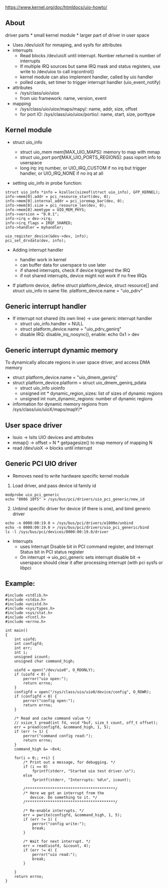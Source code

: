 
https://www.kernel.org/doc/htmldocs/uio-howto/


## About

driver parts
    * small kernel module
    * larger part of driver in user space

* Uses /dev/uioX for mmaping, and sysfs for attributes
* interrupts
    * Read blocks /dev/uioX until interrupt. Number returned is number of interrupts
    * If multiple IRQ sources but same IRQ mask and status registers, use write to /dev/uiox to call irqcontrol()
    * kernel module can also implement handler, called by uio handler
    * polled cards, set timer to trigger interrupt handler (uio_event_notify)
* attributes
    * /sys/class/uio/uiox
    * from uio framework: name, version, event
* mapping
    * /sys/class/uio/uiox/maps/mapy/: name, addr, size, offset
    * for port IO: /sys/class/uio/uiox/portio/: name, start, size, porttype
    
    
## Kernel module


* struct uio_info
    * struct uio_mem mem[MAX_UIO_MAPS]: memory to map with mmap
    * struct uio_port port[MAX_UIO_PORTS_REGIONS]: pass ioport info to userspace
    * long irq: irq number, or UIO_IRQ_CUSTOM if no irq but trigger handler, or UIO_IRQ_NONE if no irq at all


* setting uio_info in probe function:

```
struct uio_info *info = kzalloc(sizeof(struct uio_info), GFP_KERNEL);
info->mem[0].addr = pci_resource_start(dev, 0);
info->mem[0].internal_addr = pci_ioremap_bar(dev, 0);
info->mem[0].size = pci_resource_len(dev, 0);
info->mem[0].memtype = UIO_MEM_PHYS;
info->version = "0.0.1";
info->irq = dev->irq;
info->irq_flags = IRQF_SHARED;
info->handler = myhandler;

uio_register_device(&dev->dev, info);
pci_set_drvdata(dev, info);
```

* Adding interrupt handler
    * handler work in kernel
    * can buffer data for userspace to use later
    * if shared interrupts, check if device triggered the IRQ
    * if not shared interrupts, device might not work if no free IRQs

* If platform device, define struct platform_device, struct resource[] and struct uio_info in same file. platform_device.name = "uio_pdrv"

## Generic interrupt handler

* If interrupt not shared (its own line) -> use generic interrupt handler
	* struct uio_info.handler = NULL
	* struct platform_device.name = "uio_pdrv_genirq"
	* disable IRQ: disable_irq_nosync(), enable: echo 0x1 > dev

	
## Generic interrupt dynamic memory

To dynamically allocate regions in user space driver, and access DMA memory

* struct platform_device.name = "uio_dmem_genirq"
* struct platform_device.platform = struct uio_dmem_genirq_pdata 
	* struct uio_info uioinfo 	
	* unsigned int * dynamic_region_sizes: list of sizes of dynamic regions
	* unsigned int num_dynamic_regions: number of dynamic regions
* information for dynamic memory regions from /sys/class/uio/uioX/maps/mapY/*

## User space driver

* lsuio -> lsits UIO devices and attributes
* mmap() -> offset = N * getpagesize() to map memory of mapping N
* read /dev/uioX -> blocks until interrupt

## Generic PCI UIO driver

* Removes need to write hardware specific kernel module

1. Load driver, and pass device id family id

```
modprobe uio_pci_generic
echo "8086 10f5" > /sys/bus/pci/drivers/uio_pci_generic/new_id
```

2. Unbind specific driver for device (if there is one), and bind generic driver

```
echo -n 0000:00:19.0 > /sys/bus/pci/drivers/e1000e/unbind
echo -n 0000:00:19.0 > /sys/bus/pci/drivers/uio_pci_generic/bind
ls -l /sys/bus/pci/devices/0000:00:19.0/driver
```

* Interrupts
	* uses Interrupt Disable bit in PCI command register, and Interrupt Status bit in PCI status register
	* On interrupt -> uio_pci_generic sets interrupt disable bit -> userspace should clear it after processing interrupt (with pci sysfs or libpci 

## Example:

```
#include <stdlib.h>
#include <stdio.h>
#include <unistd.h>
#include <sys/types.h>
#include <sys/stat.h>
#include <fcntl.h>
#include <errno.h>

int main()
{
	int uiofd;
	int configfd;
	int err;
	int i;
	unsigned icount;
	unsigned char command_high;

	uiofd = open("/dev/uio0", O_RDONLY);
	if (uiofd < 0) {
		perror("uio open:");
		return errno;
	}
	configfd = open("/sys/class/uio/uio0/device/config", O_RDWR);
	if (configfd < 0) {
		perror("config open:");
		return errno;
	}

	/* Read and cache command value */
	// ssize_t pread(int fd, void *buf, size_t count, off_t offset);
	err = pread(configfd, &command_high, 1, 5);
	if (err != 1) {
		perror("command config read:");
		return errno;
	}
	command_high &= ~0x4;

	for(i = 0;; ++i) {
		/* Print out a message, for debugging. */
		if (i == 0)
			fprintf(stderr, "Started uio test driver.\n");
		else
			fprintf(stderr, "Interrupts: %d\n", icount);

		/****************************************/
		/* Here we got an interrupt from the
		   device. Do something to it. */
		/****************************************/

		/* Re-enable interrupts. */
		err = pwrite(configfd, &command_high, 1, 5);
		if (err != 1) {
			perror("config write:");
			break;
		}

		/* Wait for next interrupt. */
		err = read(uiofd, &icount, 4);
		if (err != 4) {
			perror("uio read:");
			break;
		}

	}
	return errno;
}
```
